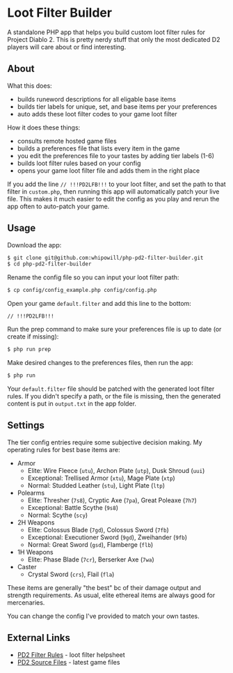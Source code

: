 # Loot Filter Builder

A standalone PHP app that helps you build custom loot filter rules for Project Diablo 2.  This is pretty nerdy stuff that only the most dedicated D2 players will care about or find interesting.

## About

What this does:

- builds runeword descriptions for all eligable base items
- builds tier labels for unique, set, and base items per your preferences
- auto adds these loot filter codes to your game loot filter

How it does these things:

- consults remote hosted game files
- builds a preferences file that lists every item in the game
- you edit the preferences file to your tastes by adding tier labels (1-6)
- builds loot filter rules based on your config
- opens your game loot filter file and adds them in the right place

If you add the line ``// !!!PD2LFB!!!`` to your loot filter, and set the path to that filter in ``custom.php``, then running this app will automatically patch your live file.  This makes it much easier to edit the config as you play and rerun the app often to auto-patch your game.

## Usage

Download the app:

```bash
$ git clone git@github.com:whipowill/php-pd2-filter-builder.git
$ cd php-pd2-filter-builder
```

Rename the config file so you can input your loot filter path:

```bash
$ cp config/config_example.php config/config.php
```

Open your game ``default.filter`` and add this line to the bottom:

```
// !!!PD2LFB!!!
```

Run the prep command to make sure your preferences file is up to date (or create if missing):

```bash
$ php run prep
```

Make desired changes to the preferences files, then run the app:

```bash
$ php run
```

Your ``default.filter`` file should be patched with the generated loot filter rules.  If you didn't specify a path, or the file is missing, then the generated content is put in ``output.txt`` in the app folder.

## Settings

The tier config entries require some subjective decision making.  My operating rules for best base items are:

- Armor
	- Elite:  Wire Fleece (``utu``), Archon Plate (``utp``), Dusk Shroud (``uui``)
	- Exceptional: Trellised Armor (``xtu``), Mage Plate (``xtp``)
	- Normal: Studded Leather (``stu``), Light Plate (``ltp``)
- Polearms
	- Elite: Thresher (``7s8``), Cryptic Axe (``7pa``), Great Poleaxe (``7h7``)
	- Exceptional: Battle Scythe (``9s8``)
	- Normal: Scythe (``scy``)
- 2H Weapons
	- Elite: Colossus Blade (``7gd``), Colossus Sword (``7fb``)
	- Exceptional: Executioner Sword (``9gd``), Zweihander (``9fb``)
	- Normal: Great Sword (``gsd``), Flamberge (``flb``)
- 1H Weapons
	- Elite: Phase Blade (``7cr``), Berserker Axe (``7wa``)
- Caster
	- Crystal Sword (``crs``), Flail (``fla``)

These items are generally "the best" bc of their damage output and strength requirements.  As usual, elite ethereal items are always good for mercenaries.

You can change the config I've provided to match your own tastes.

## External Links

- [PD2 Filter Rules](https://wiki.projectdiablo2.com/wiki/Item_Filtering#Item_Codes) - loot filter helpsheet
- [PD2 Source Files](https://github.com/BetweenWalls/PD2-Singleplayer/tree/main/Diablo%20II/ProjectD2/data/global/excel/modpacks/official) - latest game files